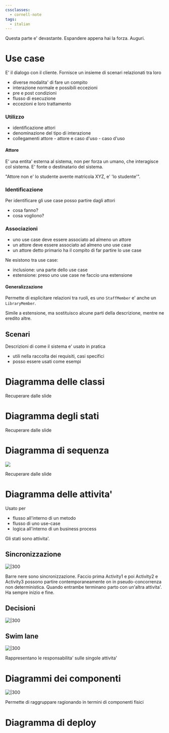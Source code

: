 ```yaml
---
cssclasses:
  - cornell-note
tags:
  - italian
---
```


Questa parte e' devastante.
Espandere appena hai la forza. Auguri.



# Use case

E' il dialogo con il cliente.
Fornisce un insieme di scenari relazionati tra loro

* diverse modalita' di fare un compito
* interazione normale e possibili eccezioni
* pre e post condizioni
* flusso di esecuzione
* eccezioni e loro trattamento

### Utilizzo

* identificazione attori
* denominazione del tipo di interazione
* collegamenti attore - attore e caso d'uso - caso d'uso

#### Attore

E' una entita' esterna al sistema, non per forza un umano, che interagisce col sistema.
E' fonte o destinatario del sistema.

"Attore non e' lo studente avente matricola XYZ, e' 'lo studente'".

### Identificazione

Per identificare gli use case posso partire dagli attori
* cosa fanno?
* cosa vogliono?

### Associazioni

* uno use case deve essere associato ad almeno un attore
* un attore deve essere associato ad almeno uno use case
* un attore detto primario ha il compito di far partire lo use case

Ne esistono tra use case:
* inclusione: una parte dello use case
* estensione: preso uno use case ne faccio una estensione

#### Generalizzazione

Permette di esplicitare relazioni tra ruoli, es uno `StaffMember` e' anche un `LibraryMember`.

Simile a estensione, ma sostituisco alcune parti della descrizione, mentre ne eredito altre.

## Scenari

Descrizioni di come il sistema e' usato in pratica

* utili nella raccolta dei requisiti, casi specifici
* posso essere usati come esempi

# Diagramma delle classi

Recuperare dalle slide

# Diagramma degli stati

Recuperare dalle slide

# Diagramma di sequenza

![](sequence-diagram.png)

Recuperare dalle slide

# Diagramma delle attivita'

Usato per 
* flusso all'interno di un metodo
* flusso di uno use-case
* logica all'interno di un business process

Gli stati sono attivita'.

## Sincronizzazione

![|300](uml-sincronizzazione.png)

Barre nere sono sincronizzazione.
Faccio prima Activity1 e poi Activity2 e Activity3 possono partire contemporaneamente on in pseudo-concorrenza non deterministica.
Quando entrambe terminano parto con un'altra attivita'.
Ha sempre inizio e fine.

## Decisioni

![|300](uml-decisioni.png)

## Swim lane

![|300](uml-swimlane.png)

Rappresentano le responsabilita' sulle singole attivita'

# Diagrammi dei componenti

![|300](component-diagram.png)

Permette di raggruppare ragionando in termini di componenti fisici

# Diagramma di deploy